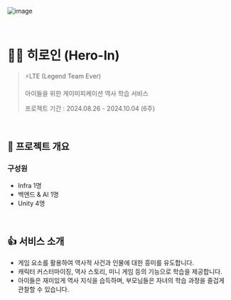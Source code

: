 ![image](images/logo.png)


<br>

# 🦸‍♂️ 히로인 (Hero-In)
> ⚡LTE (Legend Team Ever)
>
> 아이들을 위한 게이미피케이션 역사 학습 서비스
>
> 프로젝트 기간 : 2024.08.26 - 2024.10.04 (6주)

<br>

## 🔎 프로젝트 개요

### 구성원

-   Infra 1명
-   백엔드 & AI 1명
-   Unity 4명

<br/>

## 👍 서비스 소개
- 게임 요소를 활용하여 역사적 사건과 인물에 대한 흥미를 유도합니다.
- 캐릭터 커스터마이징, 역사 스토리, 미니 게임 등의 기능으로 학습을 제공합니다.
- 아이들은 재미있게 역사 지식을 습득하며, 부모님들은 자녀의 학습 과정을 즐겁게 관찰할 수 있습니다.

<br/>
